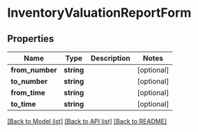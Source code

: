 # InventoryValuationReportForm

## Properties
Name | Type | Description | Notes
------------ | ------------- | ------------- | -------------
**from_number** | **string** |  | [optional] 
**to_number** | **string** |  | [optional] 
**from_time** | **string** |  | [optional] 
**to_time** | **string** |  | [optional] 

[[Back to Model list]](../README.md#documentation-for-models) [[Back to API list]](../README.md#documentation-for-api-endpoints) [[Back to README]](../README.md)


